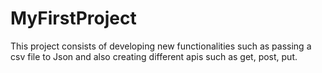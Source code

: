 # MyFirstProject
This project consists of developing new functionalities such as passing a csv file to Json and also creating different apis such as get, post, put.
